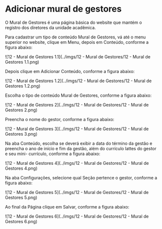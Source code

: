 # Adicionar mural de gestores

O Mural de Gestores é uma página básica do website que mantém o registro dos diretores da unidade acadêmica.

Para cadastrar um tipo de conteúdo Mural de Gestores, vá até o menu superior no website, clique em Menu, depois em Conteúdo, conforme a figura abaixo:

![12 - Mural de Gestores 1.1](../imgs/12 - Mural de Gestores/12 - Mural de Gestores 1.1.png)

Depois clique em Adicionar Conteúdo, conforme a figura abaixo:

![12 - Mural de Gestores 1.2](../imgs/12 - Mural de Gestores/12 - Mural de Gestores 1.2.png)

Escolha o tipo de conteúdo Mural de Gestores, conforme a figura abaixo:

![12 - Mural de Gestores 2](../imgs/12 - Mural de Gestores/12 - Mural de Gestores 2.png)

Preencha o nome do gestor, conforme a figura abaixo:

![12 - Mural de Gestores 3](../imgs/12 - Mural de Gestores/12 - Mural de Gestores 3.png)

Na aba Conteúdo, escolha se deverá exibir a data do término da gestão e preencha o ano de início e fim da gestão, além do currículo lattes do gestor e seu mini-
currículo, conforme a figura abaixo:

![12 - Mural de Gestores 4](../imgs/12 - Mural de Gestores/12 - Mural de Gestores 4.png)

Na aba Configurações, selecione qual Seção pertence o gestor, conforme a figura abaixo:

![12 - Mural de Gestores 5](../imgs/12 - Mural de Gestores/12 - Mural de Gestores 5.png)

Ao final da Página clique em Salvar, conforme a figura abaixo:

![12 - Mural de Gestores 6](../imgs/12 - Mural de Gestores/12 - Mural de Gestores 6.png)